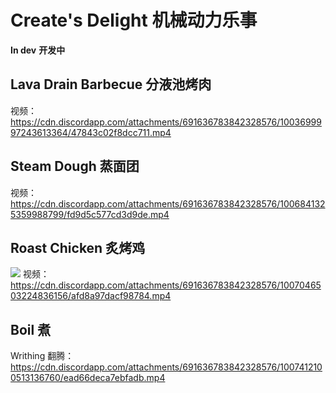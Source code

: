 # Create's Delight 机械动力乐事

**In dev**
**开发中**

## Lava Drain Barbecue 分液池烤肉
视频：https://cdn.discordapp.com/attachments/691636783842328576/1003699997243613364/47843c02f8dcc711.mp4
## Steam Dough 蒸面团
视频：https://cdn.discordapp.com/attachments/691636783842328576/1006841325359988799/fd9d5c577cd3d9de.mp4
## Roast Chicken 炙烤鸡
![](https://media.discordapp.net/attachments/691636783842328576/1007047212355833938/bc2b45a7f6fca0d8.jpg)
视频：https://cdn.discordapp.com/attachments/691636783842328576/1007046503224836156/afd8a97dacf98784.mp4
## Boil 煮
Writhing 翻腾：https://cdn.discordapp.com/attachments/691636783842328576/1007412100513136760/ead66deca7ebfadb.mp4